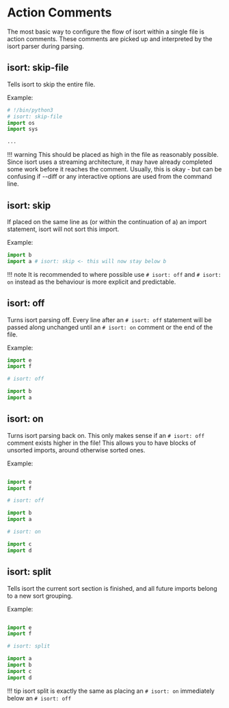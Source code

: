 # Action Comments

The most basic way to configure the flow of isort within a single file is action comments. These comments are picked up and interpreted by the isort parser during parsing.


## isort: skip-file

Tells isort to skip the entire file.

Example:

```python
# !/bin/python3
# isort: skip-file
import os
import sys

...
```

!!! warning
    This should be placed as high in the file as reasonably possible.
    Since isort uses a streaming architecture, it may have already completed some work before it reaches the comment. Usually, this is okay - but can be confusing if --diff or any interactive options are used from the command line.


## isort: skip

If placed on the same line as (or within the continuation of a) an import statement, isort will not sort this import.

Example:

```python
import b
import a # isort: skip <- this will now stay below b
```
!!! note
    It is recommended to where possible use `# isort: off` and `# isort: on` instead as the behaviour is more explicit and predictable.

## isort: off

Turns isort parsing off. Every line after an `# isort: off` statement will be passed along unchanged until an `# isort: on` comment or the end of the file.

Example:

```python
import e
import f

# isort: off

import b
import a
```

## isort: on

Turns isort parsing back on. This only makes sense if an `# isort: off` comment exists higher in the file! This allows you to have blocks of unsorted imports, around otherwise sorted ones.

Example:

```python

import e
import f

# isort: off

import b
import a

# isort: on

import c
import d

```

## isort: split

Tells isort the current sort section is finished, and all future imports belong to a new sort grouping.

Example:

```python

import e
import f

# isort: split

import a
import b
import c
import d

```

!!! tip
    isort split is exactly the same as placing an `# isort: on` immediately below an `# isort: off`
